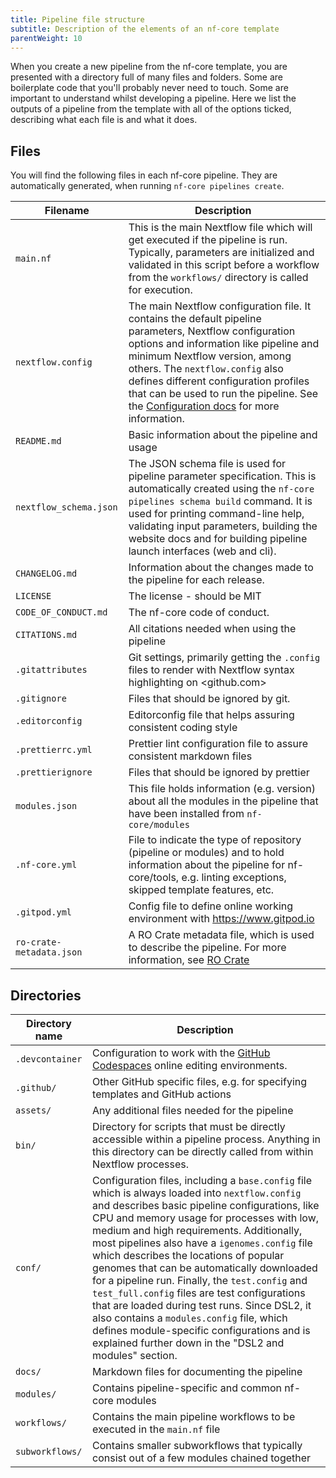 ```yaml
---
title: Pipeline file structure
subtitle: Description of the elements of an nf-core template
parentWeight: 10
---
```


When you create a new pipeline from the nf-core template, you are presented with
a directory full of many files and folders. Some are boilerplate code that you'll
probably never need to touch. Some are important to understand whilst developing a pipeline.
Here we list the outputs of a pipeline from the template with all of the options ticked,
describing what each file is and what it does.

## Files

You will find the following files in each nf-core pipeline. They are automatically generated, when running `nf-core pipelines create`.

| Filename                 | Description                                                                                                                                                                                                                                                                                                                                                                                         |
| ------------------------ | --------------------------------------------------------------------------------------------------------------------------------------------------------------------------------------------------------------------------------------------------------------------------------------------------------------------------------------------------------------------------------------------------- |
| `main.nf`                | This is the main Nextflow file which will get executed if the pipeline is run. Typically, parameters are initialized and validated in this script before a workflow from the `workflows/` directory is called for execution.                                                                                                                                                                        |
| `nextflow.config`        | The main Nextflow configuration file. It contains the default pipeline parameters, Nextflow configuration options and information like pipeline and minimum Nextflow version, among others. The `nextflow.config` also defines different configuration profiles that can be used to run the pipeline. See the [Configuration docs](/docs/usage/getting_started/configuration) for more information. |
| `README.md`              | Basic information about the pipeline and usage                                                                                                                                                                                                                                                                                                                                                      |
| `nextflow_schema.json`   | The JSON schema file is used for pipeline parameter specification. This is automatically created using the `nf-core pipelines schema build` command. It is used for printing command-line help, validating input parameters, building the website docs and for building pipeline launch interfaces (web and cli).                                                                                   |
| `CHANGELOG.md`           | Information about the changes made to the pipeline for each release.                                                                                                                                                                                                                                                                                                                                |
| `LICENSE`                | The license - should be MIT                                                                                                                                                                                                                                                                                                                                                                         |
| `CODE_OF_CONDUCT.md`     | The nf-core code of conduct.                                                                                                                                                                                                                                                                                                                                                                        |
| `CITATIONS.md`           | All citations needed when using the pipeline                                                                                                                                                                                                                                                                                                                                                        |
| `.gitattributes`         | Git settings, primarily getting the `.config` files to render with Nextflow syntax highlighting on <github.com>                                                                                                                                                                                                                                                                                     |
| `.gitignore`             | Files that should be ignored by git.                                                                                                                                                                                                                                                                                                                                                                |
| `.editorconfig`          | Editorconfig file that helps assuring consistent coding style                                                                                                                                                                                                                                                                                                                                       |
| `.prettierrc.yml`        | Prettier lint configuration file to assure consistent markdown files                                                                                                                                                                                                                                                                                                                                |
| `.prettierignore`        | Files that should be ignored by prettier                                                                                                                                                                                                                                                                                                                                                            |
| `modules.json`           | This file holds information (e.g. version) about all the modules in the pipeline that have been installed from `nf-core/modules`                                                                                                                                                                                                                                                                    |
| `.nf-core.yml`           | File to indicate the type of repository (pipeline or modules) and to hold information about the pipeline for nf-core/tools, e.g. linting exceptions, skipped template features, etc.                                                                                                                                                                                                                |
| `.gitpod.yml`            | Config file to define online working environment with <https://www.gitpod.io>                                                                                                                                                                                                                                                                                                                       |
| `ro-crate-metadata.json` | A RO Crate metadata file, which is used to describe the pipeline. For more information, see [RO Crate](https://www.researchobject.org/ro-crate/)                                                                                                                                                                                                                                                    |

## Directories

| Directory name  | Description                                                                                                                                                                                                                                                                                                                                                                                                                                                                                                                                                                                                                                                                                    |
| --------------- | ---------------------------------------------------------------------------------------------------------------------------------------------------------------------------------------------------------------------------------------------------------------------------------------------------------------------------------------------------------------------------------------------------------------------------------------------------------------------------------------------------------------------------------------------------------------------------------------------------------------------------------------------------------------------------------------------- |
| `.devcontainer` | Configuration to work with the [GitHub Codespaces](https://github.com/features/codespaces) online editing environments.                                                                                                                                                                                                                                                                                                                                                                                                                                                                                                                                                                        |
| `.github/`      | Other GitHub specific files, e.g. for specifying templates and GitHub actions                                                                                                                                                                                                                                                                                                                                                                                                                                                                                                                                                                                                                  |
| `assets/`       | Any additional files needed for the pipeline                                                                                                                                                                                                                                                                                                                                                                                                                                                                                                                                                                                                                                                   |
| `bin/`          | Directory for scripts that must be directly accessible within a pipeline process. Anything in this directory can be directly called from within Nextflow processes.                                                                                                                                                                                                                                                                                                                                                                                                                                                                                                                            |
| `conf/`         | Configuration files, including a `base.config` file which is always loaded into `nextflow.config` and describes basic pipeline configurations, like CPU and memory usage for processes with low, medium and high requirements. Additionally, most pipelines also have a `igenomes.config` file which describes the locations of popular genomes that can be automatically downloaded for a pipeline run. Finally, the `test.config` and `test_full.config` files are test configurations that are loaded during test runs. Since DSL2, it also contains a `modules.config` file, which defines module-specific configurations and is explained further down in the "DSL2 and modules" section. |
| `docs/`         | Markdown files for documenting the pipeline                                                                                                                                                                                                                                                                                                                                                                                                                                                                                                                                                                                                                                                    |
| `modules/`      | Contains pipeline-specific and common nf-core modules                                                                                                                                                                                                                                                                                                                                                                                                                                                                                                                                                                                                                                          |
| `workflows/`    | Contains the main pipeline workflows to be executed in the `main.nf` file                                                                                                                                                                                                                                                                                                                                                                                                                                                                                                                                                                                                                      |
| `subworkflows/` | Contains smaller subworkflows that typically consist out of a few modules chained together                                                                                                                                                                                                                                                                                                                                                                                                                                                                                                                                                                                                     |
